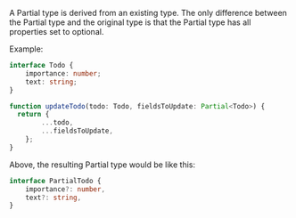 
A Partial type is derived from an existing type. The only difference between the Partial type and the original type is that the Partial type has all properties set to optional.

Example:
```ts
interface Todo {
	importance: number;
	text: string;
}

function updateTodo(todo: Todo, fieldsToUpdate: Partial<Todo>) {
  return {
		...todo,
		...fieldsToUpdate,
	};
}
```
Above, the resulting Partial type would be like this:
```ts
interface PartialTodo {
	importance?: number,
	text?: string,
}
